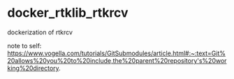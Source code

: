 # docker_rtklib_rtkrcv
dockerization of rtkrcv


note to self: https://www.vogella.com/tutorials/GitSubmodules/article.html#:~:text=Git%20allows%20you%20to%20include,the%20parent%20repository's%20working%20directory.
